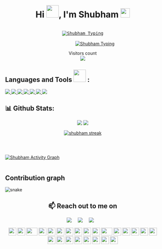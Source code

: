 <h1 align="center">Hi <img src="https://raw.githubusercontent.com/MartinHeinz/MartinHeinz/master/wave.gif" width="40">, I'm Shubham  <img src="https://emoji.slack-edge.com/T0172CCPGUW/party-blob/d7253707fa13e9ee.gif" width="30"/></h1></a>

<p align="center">
  <br/>
<kbd>
<a href="https://github.com/su-shubham/github-readme-stats"><img alt="Shubham  Typing" src="https://readme-typing-svg.herokuapp.com?color=%2316FF18&duration=5094&multiline=true&width=550&height=77&lines=shubham%40Helloworld%3A%24+echo+%22++Hello+Everyone%22;shubham%40Helloworld%3A%24+Hello+Everyone" /></a></kbd>
    <br><br>
     &nbsp&nbsp&nbsp&nbsp&nbsp&nbsp&nbsp&nbsp&nbsp&nbsp&nbsp&nbsp&nbsp&nbsp&nbsp&nbsp&nbsp&nbsp&nbsp&nbsp<a href="https://github.com/su-shubham/github-readme-stats"><img alt="Shubham  Typing" src="https://readme-typing-svg.herokuapp.com?color=%235EB3FF&duration=5094&lines=I%E2%80%99m+Passionate+Tech+learner;Ubuntu+Enthusiast" /></a>
 <br/>
</p>
 
<p align="center"> 
  Visitors count<br>
  <img src="https://profile-counter.glitch.me/su-shubham/count.svg" />
</p>


## Languages and Tools  <img src = "https://media2.giphy.com/media/QssGEmpkyEOhBCb7e1/giphy.gif?cid=ecf05e47a0n3gi1bfqntqmob8g9aid1oyj2wr3ds3mg700bl&rid=giphy.gif" width = "40"> :

<p align="left"> 
    <a href="#" target="_blank"> <img src="https://img.icons8.com/color/48/000000/c-programming.png"/> </a>
    <a href="#" target="_blank"> <img src="https://img.icons8.com/color/48/000000/java-coffee-cup-logo--v2.png"/> </a> 
    <a href="#" target="_blank"> <img src="https://img.icons8.com/color/48/000000/oracle-logo.png"/> </a> 
    <a href="#" target="_blank"> <img src="https://img.icons8.com/color/48/000000/html-5.png"/> </a> 
    <a href="#" target="_blank"> <img src="https://img.icons8.com/color/48/000000/css3.png"/> </a> 
    <a href="#" target="_blank"> <img src="https://img.icons8.com/color/48/000000/git.png"/> </a> 
    <a href="#" target="_blank"><img src="https://img.icons8.com/color/48/000000/ubuntu.png"/></a>
</p>


## 📊 Github Stats:

<!--<p align="center">
  <br/>
    <a href="https://github.com/su-shubham/github-readme-stats"><img alt="Shubham  Github Stats" src="https://github-readme-stats.vercel.app/api?username=su-shubham&show_icons=true&theme=chartreuse-dark&hide_border=true" /></a>
  <br/><br>
     <a href="https://github.com/su-shubham/github-readme-stats"><img alt="Shubham Top Languages" src="https://github-readme-stats.vercel.app/api/top-langs/?username=su-shubham&layout=compact&theme=chartreuse-dark&hide_border=true" /></a>
</p>
-->
<p align="center">
  
  <img src="https://github-readme-stats.vercel.app/api?username=su-shubham&hide=stars&show_icons=true&line_height=48&theme=chartreuse-dark">
  <img src="https://github-readme-stats.vercel.app/api/top-langs/?username=su-shubham&count_private=true&line_height=40&theme=chartreuse-dark">

</p>

<p align="center">
    <a href="https://github.com/su-shubham/github-readme-streak-stats">
        <img alt="shubham streak" src="http://github-readme-streak-stats.herokuapp.com?user=su-shubham&theme=chartreuse-dark&hide_border=true"/>
    </a>
</p>
<br/>
<br/>


<a href="https://github.com/su-shubham/github-readme-activity-graph"><img alt="Shubham Activity Graph" src="https://activity-graph.herokuapp.com/graph?username=su-shubham&bg_color=0D1117&color=5BCDEC&line=7CFC00&point=FFFFFF&hide_border=true" /></a>
<br/>
<br/>




## Contribution graph 

 
![snake](https://user-images.githubusercontent.com/75021117/151509333-084ee73f-9aae-45fd-a5fe-e50a55f8bd44.svg)

 <h2 align="center">📫 Reach out to me on</h2>
  <p align="center">
    <a target="_blank"href="https://www.linkedin.com/in/shubham-prajapati-4124b7208/"><img src="https://img.shields.io/badge/linkedin-%230077B5.svg?&style=for-the-badge&logo=linkedin&logoColor=white" /></a>&nbsp;&nbsp;&nbsp;&nbsp;
    <a target="_blank"href="#"><img src="https://img.shields.io/badge/twitter-%231DA1F2.svg?&style=for-the-badge&logo=twitter&logoColor=white" /></a>&nbsp;&nbsp;&nbsp;&nbsp;
    <a href="mailto:?subject=Hey%20Shubham,%20From%20Github"><img src="https://img.shields.io/badge/gmail-%23D14836.svg?&style=for-the-badge&logo=gmail&logoColor=white" /></a>&nbsp;&nbsp;&nbsp;&nbsp;
</p>


<div align="center">
    <img src="https://cultofthepartyparrot.com/parrots/hd/githubparrot.gif" width="25" height="25"/>
    <img src="https://cultofthepartyparrot.com/flags/hd/iranparrot.gif" width="25" height="25"/>
    <img src="https://cultofthepartyparrot.com/parrots/asyncparrot.gif" width="36" height="25"/>
    <img src="https://cultofthepartyparrot.com/parrots/exceptionallyfastparrot.gif" width="25" height="25"/>
    <img src="https://cultofthepartyparrot.com/parrots/hd/60fpsparrot.gif" width="25" height="25"/>
    <img src="https://cultofthepartyparrot.com/parrots/hd/jumpingparrot.gif" width="25" height="25"/>
    <img src="https://cultofthepartyparrot.com/parrots/hd/opensourceparrot.gif" width="25" height="25"/>
    <img src="https://cultofthepartyparrot.com/parrots/hd/dealwithitnowparrot.gif" width="25" height="25"/>
    <img src="https://cultofthepartyparrot.com/parrots/hd/hypnoparrotlight.gif" width="25" height="25"/>
    <img src="https://cultofthepartyparrot.com/parrots/databaseparrot.gif" width="25" height="25"/>
    <img src="https://cultofthepartyparrot.com/parrots/fixparrot.gif" width="36" height="25"/>
    <img src="https://cultofthepartyparrot.com/parrots/hd/laptop_parrot.gif" width="25" height="25"/>
    <img src="https://cultofthepartyparrot.com/parrots/hd/spinningparrot.gif" width="25" height="25"/>
    <img src="https://cultofthepartyparrot.com/parrots/hd/levitationparrot.gif" width="25" height="25"/>
    <img src="https://cultofthepartyparrot.com/parrots/hd/meldparrot.gif" width="25" height="25"/>
    <img src="https://cultofthepartyparrot.com/parrots/slomoparrot.gif" width="25" height="25"/>
    <img src="https://cultofthepartyparrot.com/parrots/hd/moonwalkingparrot.gif" width="25" height="25"/>
    <img src="https://cultofthepartyparrot.com/parrots/hd/stableparrot.gif" width="25" height="25"/>
    <img src="https://cultofthepartyparrot.com/parrots/hd/scienceparrot.gif" width="25" height="25"/>
    <img src="https://cultofthepartyparrot.com/parrots/hd/pirateparrot.gif" width="25" height="25"/>
    <img src="https://cultofthepartyparrot.com/parrots/hd/footballparrot.gif" width="25" height="25"/>
    <img src="https://cultofthepartyparrot.com/parrots/hd/illuminatiparrot.gif" width="25" height="25"/>
    <img src="https://cultofthepartyparrot.com/parrots/hd/hypnoparrotdark.gif" width="25" height="25"/>
    <img src="https://cultofthepartyparrot.com/parrots/hd/mustacheparrot.gif" width="25" height="25"/>
</div>

